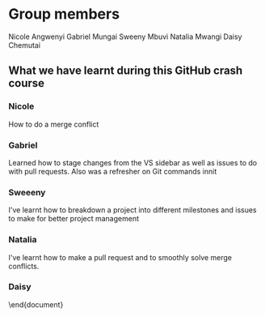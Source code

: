 # Group members
Nicole Angwenyi
Gabriel Mungai
Sweeny Mbuvi
Natalia Mwangi
Daisy Chemutai


## What we have learnt during this GitHub crash course

### Nicole
How to do a merge conflict

### Gabriel
Learned how to stage changes from the VS sidebar as well as issues to do with pull requests.
Also was a refresher on Git commands innit

### Sweeeny
I've learnt how to breakdown a project into different milestones and issues to make for better project management 

### Natalia
I've learnt how to make a pull request and to smoothly solve merge conflicts.

### Daisy
\end{document}